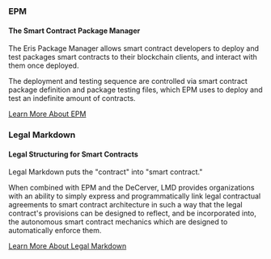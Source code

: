 ### EPM

#### The Smart Contract Package Manager

The Eris Package Manager allows smart contract developers to deploy and test packages smart contracts to their blockchain clients, and interact with them once deployed. 

The deployment and testing sequence are controlled via smart contract package definition and package testing files, which EPM uses to deploy and test an indefinite amount of contracts. 

<a type="button" class="btn btn-eris btn-default btn-lg btn-block" href="https://epm.io">Learn More About EPM</a>

### Legal Markdown

#### Legal Structuring for Smart Contracts

Legal Markdown puts the "contract" into "smart contract."

When combined with EPM and the DeCerver, LMD provides organizations with an ability to simply express and programmatically link legal contractual agreements to smart contract architecture in such a way that the legal contract's provisions can be designed to reflect, and be incorporated into, the autonomous smart contract mechanics which are designed to automatically enforce them. 

<a type="button" class="btn btn-eris btn-default btn-lg btn-block" href="https://lmd.io">Learn More About Legal Markdown</a>

